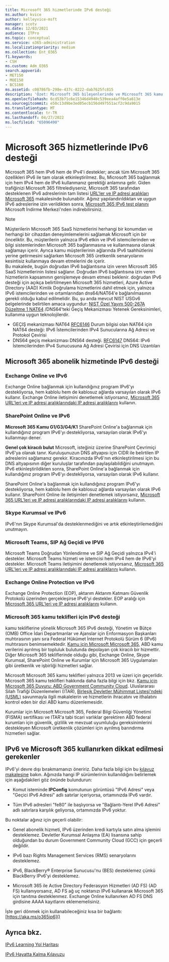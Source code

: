 ```yaml
---
title: Microsoft 365 hizmetlerinde IPv6 desteği
ms.author: kvice
author: kelleyvice-msft
manager: scotv
ms.date: 12/03/2021
audience: ITPro
ms.topic: conceptual
ms.service: o365-administration
ms.localizationpriority: medium
ms.collection: Ent_O365
f1.keywords:
- CSH
ms.custom: Adm_O365
search.appverid:
- MET150
- MOE150
- BCS160
ms.assetid: c08786fb-298e-437c-8222-dab7625fc815
description: 'Özet: Microsoft 365 bileşenlerinde ve Microsoft 365 kamu tekliflerinde IPv6 desteğini açıklar.'
ms.openlocfilehash: 6cd53b71c6e15346d4940c539eea4aff0e5a613e
ms.sourcegitcommit: e50c13d9be3ed05ecb156d497551acf2c9da9015
ms.translationtype: MT
ms.contentlocale: tr-TR
ms.lasthandoff: 04/27/2022
ms.locfileid: "65096490"
---
```

# <a name="ipv6-support-in-microsoft-365-services"></a>Microsoft 365 hizmetlerinde IPv6 desteği

Microsoft 365 hem IPv6 hem de IPv4'i destekler; ancak tüm Microsoft 365 özellikleri IPv6 ile tam olarak etkinleştirilmez. Bu, Microsoft 365 bağlanmak için hem IPv4 hem de IPv6 kullanmanız gerektiği anlamına gelir. Giden trafiğinizi Microsoft 365 filtrelediyseniz, Microsoft 365 tarafından desteklenen IPv6 adreslerinin tam listesi [URL'ler ve IP adresi aralıkları Microsoft 365](urls-and-ip-address-ranges.md) makalesinde bulunabilir. Ağınız yapılandırıldıktan ve uygun IPv6 adreslerine izin verildikten sonra, [Microsoft 365 IPv6 test planını](https://go.microsoft.com/fwlink/?LinkId=293447) Microsoft İndirme Merkezi'nden indirebilirsiniz.

> [!NOTE]
> Müşterilerin Microsoft 365 SaaS hizmetlerini herhangi bir konumdan ve herhangi bir cihazdan deneyimlemelerini sağlamak Microsoft için bir önceliktir. Bu, müşterilerin yalnızca IPv6 etkin ve IPv6 istemcilerinden ve bilgi sistemlerinden Microsoft 365 bağlanmasına ve kullanmasına olanak sağlamayı içerir. Ayrıca kamu müşterilerinin ağlarında IPv6 taahhütlerini yerine getirmesini sağlarken Microsoft 365 üretkenlik senaryolarını kesintisiz kullanmaya devam etmelerini de içerir.  
> Bu makalede, bugün doğrudan IPv6 bağlantısına izin veren Microsoft 365 SaaS hizmetlerinin listesi sağlanır. Doğrudan IPv6 bağlantısına izin veren hizmetlerin kapsamının genişlemeye devam etmesi beklenir. doğrudan IPv6 desteği için açıkça belirtilmeyen Microsoft 365 hizmetleri, Azure Active Directory (AAD) Kimlik Doğrulama hizmetlerini dahil etmek için, yalnızca IPv6 istemcilerinden ve ortamlarından dns64/NAT64'e bağlanılmasının gerekli olduğu kabul edilmelidir.  Bu, şu anda mevcut NIST USGv6 belgelerinde belirtilen amaca uygundur: [NIST Özel Yayını 500-267A Düzeltme 1 NAT64](https://nvlpubs.nist.gov/nistpubs/specialpublications/NIST.SP.500-267Ar1.pdf) /DNS64'teki Geçiş Mekanizması Yetenek Gereksinimleri, kullanıma uygun teknolojilerdir.
> - GEÇIŞ mekanizması NAT64 [RFC6146](https://datatracker.ietf.org/doc/html/rfc6146) Durum bilgisi olan NAT64 için NAT64 desteği: IPv6 İstemcilerinden IPv4 Sunucularına Ağ Adresi ve Protokol Çevirisi
> - DNS64 geçiş mekanizması DNS64 desteği. [RFC6147](https://datatracker.ietf.org/doc/html/rfc6147) DNS64: IPv6 İstemcilerinden IPv4 Sunucusuna Ağ Adresi Çevirisi için DNS Uzantıları

  
## <a name="ipv6-support-in-microsoft-365-subscription-service"></a>Microsoft 365 abonelik hizmetinde IPv6 desteği

### <a name="exchange-online-and-ipv6"></a>Exchange Online ve IPv6

Exchange Online bağlanmak için kullandığınız program IPv6'yı destekliyorsa, hem kablolu hem de kablosuz ağlarda varsayılan olarak IPv6 kullanır. Exchange Online iletişimini denetlemek istiyorsanız, [Microsoft 365 URL'leri ve IP adresi aralıklarındaki IP adresi aralıklarını](urls-and-ip-address-ranges.md) kullanın.
  
### <a name="sharepoint-online-and-ipv6"></a>SharePoint Online ve IPv6

 **Microsoft 365 Kamu G1/G3/G4/K1** SharePoint Online'a bağlanmak için kullandığınız program IPv6'yı destekliyorsa, varsayılan olarak IPv6'yı kullanmayı dener.
  
 **Genel çok kiracılı bulut** Microsoft, isteğiniz üzerine SharePoint Çevrimiçi IPv6'ya olanak tanır. Kuruluşunuzun DNS altyapısı için CIDR ile belirtilen IP adreslerini sağlamanız gerekir. Kiracınızda IPv6'nın etkinleştirilmesi için bu DNS altyapısının diğer kuruluşlar tarafından paylaşılabildiğini unutmayın. IPv6 etkinleştirildikten sonra, SharePoint Online'a bağlanmak için kullandığınız program IPv6'yı destekliyorsa, varsayılan olarak IPv6 kullanır.
  
SharePoint Online'a bağlanmak için kullandığınız program IPv6'yı destekliyorsa, hem kablolu hem de kablosuz ağlarda varsayılan olarak IPv6 kullanır. SharePoint Online ile iletişimleri denetlemek istiyorsanız, [Microsoft 365 URL'leri ve IP adresi aralıklarındaki IP adresi aralıklarını](urls-and-ip-address-ranges.md) kullanın.
  
 
  
### <a name="skype-for-business-and-ipv6"></a>Skype Kurumsal ve IPv6

IPv6'nın Skype Kurumsal'da desteklenmediğini ve artık etkinleştirilemediğini unutmayın.

### <a name="microsoft-teams-sip-gateway-and-ipv6"></a>Microsoft Teams, SIP Ağ Geçidi ve IPV6

Microsoft Teams Doğrudan Yönlendirme ve SIP Ağ Geçidi yalnızca IPv4'i destekler. Microsoft Teams hizmeti ve istemcisi hem IPv4 hem de IPv6'yi destekler. Microsoft Teams iletişimini denetlemek istiyorsanız, [Microsoft 365 URL'leri ve IP adresi aralıklarındaki IP adresi aralıklarını](urls-and-ip-address-ranges.md) kullanın.
  
### <a name="exchange-online-protection-and-ipv6"></a>Exchange Online Protection ve IPv6

Exchange Online Protection (EOP), aktarım Aktarım Katmanı Güvenlik Protokolü üzerinden gerçekleşirse IPv6'yi destekler. EOP aralığı için [Microsoft 365 URL'leri ve IP adresi aralıklarını](urls-and-ip-address-ranges.md) kullanın.
  
### <a name="ipv6-support-for-microsoft-365-government-offerings"></a>Microsoft 365 kamu teklifleri için IPv6 desteği

kamu tekliflerine yönelik Microsoft 365 IPv6 desteği, Yönetim ve Bütçe (OMB) Office İdari Departmanlar ve Ajanslar için Enformasyon Başkanları muhtırasının yanı sıra Federal Hükümet İnternet Protokolü Sürüm 6 (IPv6) muhtırasını benimsemektedir. [Kamu için Microsoft Microsoft 365](https://go.microsoft.com/fwlink/p/?LinkId=325414), ABD kamu verilerini ayrılmış bir topluluk bulutunda depolayan çok kiracılı bir hizmettir. Diğer Microsoft 365 tekliflerinde olduğu gibi, Exchange Online, Skype Kurumsal, SharePoint Online ve Kurumlar için Microsoft 365 Uygulamaları gibi üretkenlik ve işbirliği hizmetleri sağlar. 

Microsoft Microsoft 365 kamu teklifleri yalnızca 2013 ve üzeri için geçerlidir. Microsoft 365 kamu teklifleri hakkında daha fazla bilgi için bkz. [Kamu için Microsoft 365 Duyuru: ABD Government Community Cloud](https://go.microsoft.com/fwlink/p/?LinkId=325414). Uluslararası Silah Trafiği Düzenlemeleri (ITAR), [Birleşik Devletler Mühimmat Listesi'ndeki (USML)](https://go.microsoft.com/fwlink/p/?LinkId=325415) savunmayla ilgili makalelerin ve hizmetlerin ihracatını ve ithalatını kontrol eden bir dizi ABD kamu düzenlemesidir. 

Kurumlar için Microsoft Microsoft 365, Federal Bilgi Güvenliği Yönetimi (FISMA) sertifikası ve ITAR'a tabi ticari varlıklar gerektiren ABD federal kurumları için güvenlik, gizlilik ve mevzuat uyumluluğu gereksinimlerini destekleyen Microsoft üretkenlik çözümleri için ayrılmış barındırma hizmetleri sağlar.
  
## <a name="things-to-consider-when-using-ipv6-and-microsoft-365"></a>IPv6 ve Microsoft 365 kullanırken dikkat edilmesi gerekenler

IPv6'yi devre dışı bırakmamanızı öneririz. Daha fazla bilgi için bu [kılavuz makalesine](https://support.microsoft.com/help/929852/guidance-for-configuring-ipv6-in-windows-for-advanced-users) bakın. Ağınızda hangi IP sürümlerinin kullanıldığını belirlemek için aşağıdakileri göz önünde bulundurun:
  
- Komut isteminde **IPConfig** komutunun görüntüsü "IPv6 Adresi" veya "Geçici IPv6 Adresi" adlı satırlar içeriyorsa, ortamınızda IPv6 vardır.

- Tüm IPv6 adresleri "fe80" ile başlıyorsa ve "Bağlantı-Yerel IPv6 Adresi" adlı satırlara karşılık geliyorsa, ortamınızda IPv6 yoktur.

Bu noktalar ağınız için geçerli olabilir:
  
- Genel abonelik hizmeti, IPv6 üzerinden kredi kartıyla satın alma işlemini desteklemez. Devletler Kurumsal Anlaşma (EA) lisansına sahip olduğundan bu durum Government Community Cloud (GCC) için geçerli değildir.

- IPv6 bazı Rights Management Services (RMS) senaryolarını desteklemez.

- IPv6, BlackBerry® Enterprise Sunucusu'nu (BES) desteklemez çünkü BlackBerry IPv6'yi desteklemez.

- Microsoft 365 ile Active Directory Federasyon Hizmetleri (AD FS) (AD FS) kullanıyorsanız, AD FS ağ uç noktanızı IPv6 kullanarak Microsoft 365 için tanıtma desteklenmez. Exchange Online kullanırken AD FS DNS girdisine AAAA kayıtlarını eklememelisiniz. 

İşte geri dönmek için kullanabileceğiniz kısa bir bağlantı: [https://aka.ms/o365ip6]()

## <a name="see-also"></a>Ayrıca bkz.

[IPv6 Learning Yol Haritası](/previous-versions/windows/it-pro/windows-server-2008-R2-and-2008/gg250710(v%3dws.10))
  
[IPv6 Hayatta Kalma Kılavuzu](https://social.technet.microsoft.com/wiki/contents/articles/1728.ipv6-survival-guide.aspx)
